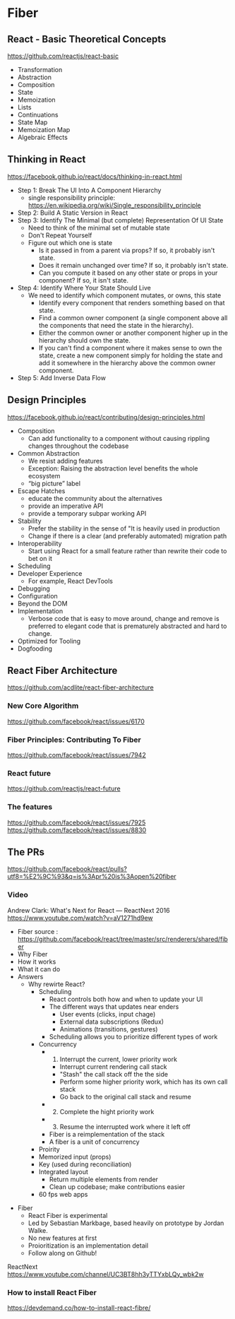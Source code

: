 # Fiber 

## React - Basic Theoretical Concepts

https://github.com/reactjs/react-basic  

* Transformation  
* Abstraction  
* Composition  
* State  
* Memoization  
* Lists  
* Continuations  
* State Map  
* Memoization Map  
* Algebraic Effects  

## Thinking in React

https://facebook.github.io/react/docs/thinking-in-react.html  

  * Step 1: Break The UI Into A Component Hierarchy  
    * single responsibility principle: https://en.wikipedia.org/wiki/Single_responsibility_principle
  * Step 2: Build A Static Version in React  
  * Step 3: Identify The Minimal (but complete) Representation Of UI State  
    * Need to think of the minimal set of mutable state  
    * Don't Repeat Yourself  
    * Figure out which one is state  
      * Is it passed in from a parent via props? If so, it probably isn't state.  
      * Does it remain unchanged over time? If so, it probably isn't state.  
      * Can you compute it based on any other state or props in your component? If so, it isn't state.  
  * Step 4: Identify Where Your State Should Live  
    * We need to identify which component mutates, or owns, this state   
      * Identify every component that renders something based on that state.  
      * Find a common owner component (a single component above all the components that need the state in the hierarchy).  
      * Either the common owner or another component higher up in the hierarchy should own the state.  
      * If you can't find a component where it makes sense to own the state, create a new component simply for holding the state and add it somewhere in the hierarchy above the common owner component.  
  * Step 5: Add Inverse Data Flow  
  
## Design Principles

https://facebook.github.io/react/contributing/design-principles.html  

* Composition  
  * Can add functionality to a component without causing rippling changes throughout the codebase  
* Common Abstraction  
  * We resist adding features  
  * Exception: Raising the abstraction level benefits the whole ecosystem  
  * “big picture” label  
* Escape Hatches  
  * educate the community about the alternatives  
  * provide an imperative API  
  * provide a temporary subpar working API  
* Stability  
  * Prefer the stability in the sense of "It is heavily used in production
  * Change if there is a clear (and preferably automated) migration path
* Interoperability
  * Start using React for a small feature rather than rewrite their code to bet on it
* Scheduling  
* Developer Experience  
  * For example, React DevTools
* Debugging  
* Configuration  
* Beyond the DOM  
* Implementation  
  * Verbose code that is easy to move around, change and remove is preferred to elegant code that is prematurely abstracted and hard to change.
* Optimized for Tooling  
* Dogfooding  
  
## React Fiber Architecture

https://github.com/acdlite/react-fiber-architecture  

### New Core Algorithm

https://github.com/facebook/react/issues/6170  

### Fiber Principles: Contributing To Fiber  
  
https://github.com/facebook/react/issues/7942  
  
### React future  

https://github.com/reactjs/react-future  
  
### The features  
  
https://github.com/facebook/react/issues/7925  
https://github.com/facebook/react/issues/8830  

## The PRs

https://github.com/facebook/react/pulls?utf8=%E2%9C%93&q=is%3Apr%20is%3Aopen%20fiber
  
### Video  
  
Andrew Clark: What's Next for React — ReactNext 2016  
https://www.youtube.com/watch?v=aV1271hd9ew  
- Fiber source : https://github.com/facebook/react/tree/master/src/renderers/shared/fiber
- Why Fiber  
- How it works  
- What it can do  
- Answers
  * Why rewirte React?  
    * Scheduling  
      * React controls both how and when to update your UI  
      * The different ways that updates near enders  
        * User events (clicks, input chage)  
        * External data subscriptions (Redux)  
        * Animations (transitions, gestures)  
      * Scheduling allows you to prioritize different types of work  
    * Concurrency  
      * 1. Interrupt the current, lower priority work  
        * Interrupt current rendering call stack
        * "Stash" the call stack off the the side
        * Perform some higher priority work, which has its own call stack
        * Go back to the original call stack and resume
      * 2. Complete the hight priority work  
      * 3. Resume the interrupted work where it left off  
      * Fiber is a reimplementation of the stack  
      * A fiber is a unit of concurrency  
    * Proirity
    * Memorized input (props)
    * Key (used during reconciliation)
    * Integrated layout
      * Return multiple elements from render
      * Clean up codebase; make contributions easier
    * 60 fps web apps
* Fiber
  * React Fiber is experimental
  * Led by Sebastian Markbage, based heavily on prototype by Jordan Walke.
  * No new features at first
  * Proioritization is an implementation detail
  * Follow along on Github!

ReactNext
https://www.youtube.com/channel/UC3BT8hh3yTTYxbLQy_wbk2w

### How to install React Fiber  

https://devdemand.co/how-to-install-react-fibre/  
